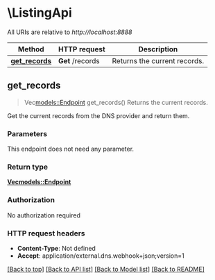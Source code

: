 # \ListingApi

All URIs are relative to *http://localhost:8888*

Method | HTTP request | Description
------------- | ------------- | -------------
[**get_records**](ListingApi.md#get_records) | **Get** /records | Returns the current records.



## get_records

> Vec<models::Endpoint> get_records()
Returns the current records.

Get the current records from the DNS provider and return them. 

### Parameters

This endpoint does not need any parameter.

### Return type

[**Vec<models::Endpoint>**](endpoint.md)

### Authorization

No authorization required

### HTTP request headers

- **Content-Type**: Not defined
- **Accept**: application/external.dns.webhook+json;version=1

[[Back to top]](#) [[Back to API list]](../README.md#documentation-for-api-endpoints) [[Back to Model list]](../README.md#documentation-for-models) [[Back to README]](../README.md)

